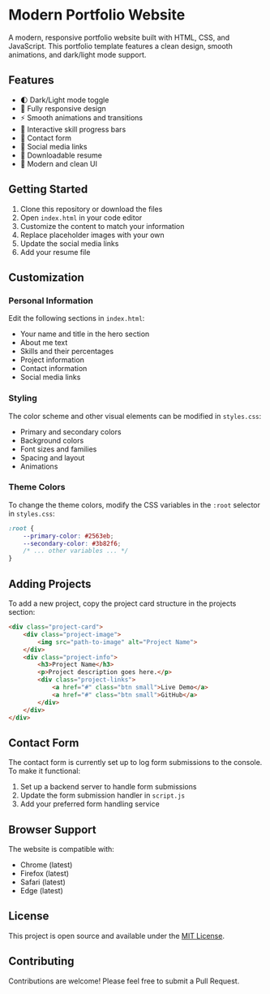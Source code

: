 # Modern Portfolio Website

A modern, responsive portfolio website built with HTML, CSS, and JavaScript. This portfolio template features a clean design, smooth animations, and dark/light mode support.

## Features

- 🌓 Dark/Light mode toggle
- 📱 Fully responsive design
- ⚡ Smooth animations and transitions
- 🎯 Interactive skill progress bars
- 📝 Contact form
- 🔗 Social media links
- 📄 Downloadable resume
- 🎨 Modern and clean UI

## Getting Started

1. Clone this repository or download the files
2. Open `index.html` in your code editor
3. Customize the content to match your information
4. Replace placeholder images with your own
5. Update the social media links
6. Add your resume file

## Customization

### Personal Information

Edit the following sections in `index.html`:

- Your name and title in the hero section
- About me text
- Skills and their percentages
- Project information
- Contact information
- Social media links

### Styling

The color scheme and other visual elements can be modified in `styles.css`:

- Primary and secondary colors
- Background colors
- Font sizes and families
- Spacing and layout
- Animations

### Theme Colors

To change the theme colors, modify the CSS variables in the `:root` selector in `styles.css`:

```css
:root {
    --primary-color: #2563eb;
    --secondary-color: #3b82f6;
    /* ... other variables ... */
}
```

## Adding Projects

To add a new project, copy the project card structure in the projects section:

```html
<div class="project-card">
    <div class="project-image">
        <img src="path-to-image" alt="Project Name">
    </div>
    <div class="project-info">
        <h3>Project Name</h3>
        <p>Project description goes here.</p>
        <div class="project-links">
            <a href="#" class="btn small">Live Demo</a>
            <a href="#" class="btn small">GitHub</a>
        </div>
    </div>
</div>
```

## Contact Form

The contact form is currently set up to log form submissions to the console. To make it functional:

1. Set up a backend server to handle form submissions
2. Update the form submission handler in `script.js`
3. Add your preferred form handling service

## Browser Support

The website is compatible with:
- Chrome (latest)
- Firefox (latest)
- Safari (latest)
- Edge (latest)

## License

This project is open source and available under the [MIT License](LICENSE).

## Contributing

Contributions are welcome! Please feel free to submit a Pull Request. 